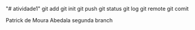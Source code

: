 "# atividade1" 
git add
git init
git push
git status
git log
git remote
git comit

Patrick de Moura Abedala
segunda branch
